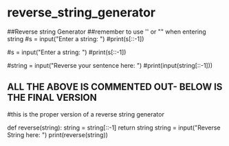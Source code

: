 # reverse_string_generator

##Reverse string Generator
##remember to use '' or "" when entering string
#s = input("Enter a string: ")
#print(s[::-1])

#s = input("Enter a string: ")
#print(s[::-1])


#string = input("Reverse your sentence here: ")
#print(input(string[::-1]))


## ALL THE ABOVE IS COMMENTED OUT- BELOW IS THE FINAL VERSION
#this is the proper version of a reverse string generator

def reverse(string):
	string = string[::-1]
	return string
string = input("Reverse String here: ")
print(reverse(string))
